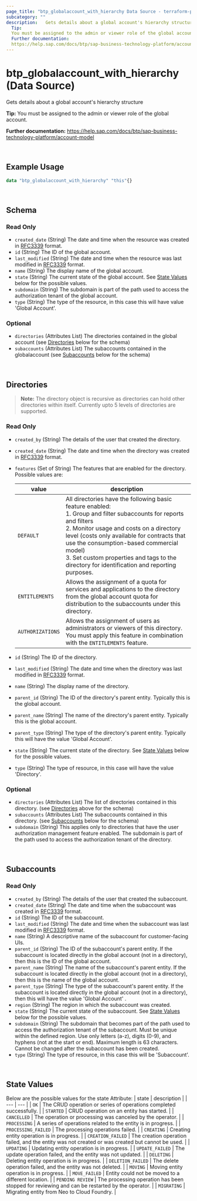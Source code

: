 ```yaml
---
page_title: "btp_globalaccount_with_hierarchy Data Source - terraform-provider-btp"
subcategory: ""
description:   Gets details about a global account's hierarchy structure
  Tip:
  You must be assigned to the admin or viewer role of the global account.
  Further documentation:
  https://help.sap.com/docs/btp/sap-business-technology-platform/account-model
---
```


# btp_globalaccount_with_hierarchy (Data Source)

Gets details about a global account's hierarchy structure

__Tip:__
You must be assigned to the admin or viewer role of the global account.

__Further documentation:__
<https://help.sap.com/docs/btp/sap-business-technology-platform/account-model>

<br>

## Example Usage

```terraform
data "btp_globalaccount_with_hierarchy" "this"{}
```
<br>

## Schema

### Read Only

- `created_date` (String) The date and time when the resource was created in [RFC3339](https://www.ietf.org/rfc/rfc3339.txt) format.
- `id` (String) The ID of the global account.
- `last_modified` (String) The date and time when the resource was last modified in [RFC3339](https://www.ietf.org/rfc/rfc3339.txt) format.
- `name` (String) The display name of the global account.
- `state` (String) The current state of the global account. See [State Values](#state-values) below for the possible values. 
- `subdomain` (String) The subdomain is part of the path used to access the authorization tenant of the global account.
- `type` (String) The type of the resource, in this case this will have value 'Global Account'.

### Optional
- `directories` (Attributes List) The directories contained in the global account (see [Directories](#directories) below for the schema) 
- `subaccounts` (Attributes List) The subaccounts contained in the globalaccount (see [Subaccounts](#subaccounts) below for the schema)

<br>

<h2><a id="directories">Directories</a></h2>

> **Note:** The directory object is recursive as directories can hold other directories within itself. Currently upto 5 levels of directories are supported.

### Read Only

- `created_by` (String) The details of the user that created the directory.
- `created_date` (String) The date and time when the directory was created in [RFC3339](https://www.ietf.org/rfc/rfc3339.txt) format.
- `features` (Set of String) The features that are enabled for the directory. Possible values are: 

  | value | description | 
  | --- | --- | 
  | `DEFAULT`  | All directories have the following basic feature enabled:<br> 1. Group and filter subaccounts for reports and filters <br> 2. Monitor usage and costs on a directory level (costs only available for contracts that use the consumption-based commercial model)<br> 3. Set custom properties and tags to the directory for identification and reporting purposes. | 
  | `ENTITLEMENTS` | Allows the assignment of a quota for services and applications to the directory from the global account quota for distribution to the subaccounts under this directory. | 
  | `AUTHORIZATIONS` | Allows the assignment of users as administrators or viewers of this directory. You must apply this feature in combination with the `ENTITLEMENTS` feature. |
- `id` (String) The ID of the directory.
- `last_modified` (String) The date and time when the directory was last modified in [RFC3339](https://www.ietf.org/rfc/rfc3339.txt) format.
- `name` (String) The display name of the directory.
- `parent_id` (String) The ID of the directory's parent entity. Typically this is the global account.
- `parent_name` (String) The name of the directory's parent entity. Typically this is the global account.
- `parent_type` (String) The type of the directory's parent entity. Typically this will have the value 'Global Account'.
- `state` (String) The current state of the directory. See [State Values](#state-values) below for the possible values. 
- `type` (String) The type of resource, in this case will have the value 'Directory'.

### Optional

- `directories` (Attributes List) The list of directories contained in this directory. (see [Directories](#directories) above for the schema)
- `subaccounts` (Attributes List) The subaccounts contained in this directory. (see [Subaccounts](#subaccounts) below for the schema)
- `subdomain` (String) This applies only to directories that have the user authorization management feature enabled. The subdomain is part of the path used to access the authorization tenant of the directory.

<br>

<h2><a id="subaccounts">Subaccounts</a></h2>

### Read Only

- `created_by` (String) The details of the user that created the subaccount.
- `created_date` (String) The date and time when the subaccount was created in [RFC3339](https://www.ietf.org/rfc/rfc3339.txt) format.
- `id` (String) The ID of the subaccount.
- `last_modified` (String) The date and time when the subaccount was last modified in [RFC3339](https://www.ietf.org/rfc/rfc3339.txt) format.
- `name` (String) A descriptive name of the subaccount for customer-facing UIs.
- `parent_id` (String) The ID of the subaccount's parent entity. If the subaccount is located directly in the global account (not in a directory), then this is the ID of the global account.
- `parent_name` (String) The name of the subaccount's parent entity. If the subaccount is located directly in the global account (not in a directory), then this is the name of the global account.
- `parent_type` (String) The type of the subaccount's parent entity. If the subaccount is located directly in the global account (not in a directory), then this will have the value 'Global Account' .
- `region` (String) The region in which the subaccount was created.
- `state` (String) The current state of the subaccount. See [State Values](#state-values) below for the possible values. 
- `subdomain` (String) The subdomain that becomes part of the path used to access the authorization tenant of the subaccount. Must be unique within the defined region. Use only letters (a-z), digits (0-9), and hyphens (not at the start or end). Maximum length is 63 characters. Cannot be changed after the subaccount has been created.
- `type` (String) The type of resource, in this case this will be 'Subaccount'.

<br>

<h2><a id="state-values">State Values </a></h2>

Below are the possible values for the state Attribute:
  | state | description | 
  | --- | --- | 
  | `OK` | The CRUD operation or series of operations completed successfully. | 
  | `STARTED` | CRUD operation on an entity has started. | 
  | `CANCELLED` | The operation or processing was canceled by the operator. | 
  | `PROCESSING` | A series of operations related to the entity is in progress. | 
  | `PROCESSING_FAILED` | The processing operations failed. | 
  | `CREATING` | Creating entity operation is in progress. | 
  | `CREATION_FAILED` | The creation operation failed, and the entity was not created or was created but cannot be used. | 
  | `UPDATING` | Updating entity operation is in progress. | 
  | `UPDATE_FAILED` | The update operation failed, and the entity was not updated. | 
  | `DELETING` | Deleting entity operation is in progress. | 
  | `DELETION_FAILED` | The delete operation failed, and the entity was not deleted. | 
  | `MOVING` | Moving entity operation is in progress. | 
  | `MOVE_FAILED` | Entity could not be moved to a different location. | 
  | `PENDING REVIEW` | The processing operation has been stopped for reviewing and can be restarted by the operator. | 
  | `MIGRATING` | Migrating entity from Neo to Cloud Foundry. |
